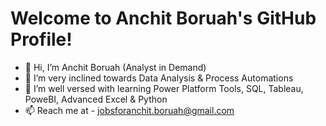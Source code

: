 # Welcome to Anchit Boruah's GitHub Profile!
- 👋 Hi, I’m Anchit Boruah (Analyst in Demand)
- 👀 I’m very inclined towards Data Analysis & Process Automations
- 🌱 I’m well versed with learning Power Platform Tools, SQL, Tableau, PoweBI, Advanced Excel & Python
-  📫 Reach me at - jobsforanchit.boruah@gmail.com

<!---
anchit98/anchit98 is a ✨ special ✨ repository because its `README.md` (this file) appears on your GitHub profile.
You can click the Preview link to take a look at your changes.
--->
